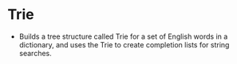 # Trie
* Builds a tree structure called Trie for a set of English words in a dictionary, and uses the Trie to create completion lists for string searches.
